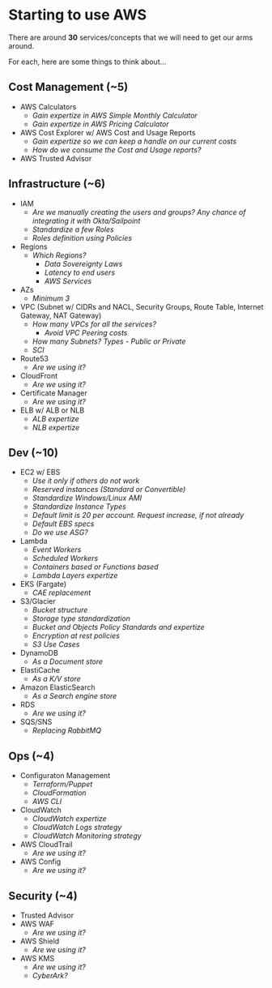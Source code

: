# Starting to use AWS

There are around **30** services/concepts that we will need to get our arms around.

For each, here are some things to think about...

## Cost Management (~5)

- AWS Calculators
  - _Gain expertize in AWS Simple Monthly Calculator_
  - _Gain expertize in AWS Pricing Calculator_
- AWS Cost Explorer w/ AWS Cost and Usage Reports
  - _Gain expertize so we can keep a handle on our current costs_
  - _How do we consume the Cost and Usage reports?_
- AWS Trusted Advisor

## Infrastructure (~6)

- IAM
  - _Are we manually creating the users and groups? Any chance of integrating it with Okta/Sailpoint_
  - _Standardize a few Roles_
  - _Roles definition using Policies_
- Regions
  - _Which Regions?_
    - _Data Sovereignty Laws_
    - _Latency to end users_
    - _AWS Services_
- AZs
  - _Minimum 3_
- VPC (Subnet w/ CIDRs and NACL, Security Groups, Route Table, Internet Gateway, NAT Gateway)
  - _How many VPCs for all the services?_
    - _Avoid VPC Peering costs_
  - _How many Subnets? Types - Public or Private_
  - _SCI_
- Route53
  - _Are we using it?_
- CloudFront
  - _Are we using it?_
- Certificate Manager
  - _Are we using it?_
- ELB w/ ALB or NLB
  - _ALB expertize_
  - _NLB expertize_

## Dev (~10)

- EC2 w/ EBS
  - _Use it only if others do not work_
  - _Reserved instances (Standard or Convertible)_
  - _Standardize Windows/Linux AMI_
  - _Standardize Instance Types_
  - _Default limit is 20 per account. Request increase, if not already_
  - _Default EBS specs_
  - _Do we use ASG?_
- Lambda
  - _Event Workers_
  - _Scheduled Workers_
  - _Containers based or Functions based_
  - _Lambda Layers expertize_
- EKS (Fargate)
  - _CAE replacement_
- S3/Glacier
  - _Bucket structure_
  - _Storage type standardization_
  - _Bucket and Objects Policy Standards and expertize_
  - _Encryption at rest policies_
  - _S3 Use Cases_
- DynamoDB
  - _As a Document store_
- ElastiCache
  - _As a K/V store_
- Amazon ElasticSearch
  - _As a Search engine store_
- RDS
  - _Are we using it?_
- SQS/SNS
  - _Replacing RabbitMQ_

## Ops (~4)

- Configuraton Management
  - _Terraform/Puppet_
  - _CloudFormation_
  - _AWS CLI_
- CloudWatch
  - _CloudWatch expertize_
  - _CloudWatch Logs strategy_
  - _CloudWatch Monitoring strategy_
- AWS CloudTrail
  - _Are we using it?_
- AWS Config
  - _Are we using it?_

## Security (~4)

- Trusted Advisor
- AWS WAF
  - _Are we using it?_
- AWS Shield
  - _Are we using it?_
- AWS KMS
  - _Are we using it?_
  - _CyberArk?_
